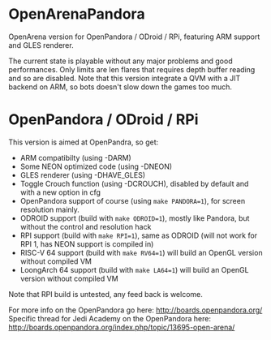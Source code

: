 OpenArenaPandora
================

OpenArena version for OpenPandora / ODroid / RPi, featuring ARM support and GLES renderer.

The current state is playable without any major problems and good performances.
Only limits are len flares that requires depth buffer reading and so are disabled.
Note that this version integrate a QVM with a JIT backend on ARM, so bots doesn't slow down the games too much.

OpenPandora / ODroid / RPi
===========

This version is aimed at OpenPandra, so get:
 * ARM compatibilty (using -DARM)
 * Some NEON optimized code (using -DNEON)
 * GLES renderer (using -DHAVE_GLES)
 * Toggle Crouch function (using -DCROUCH), disabled by default and with a new option in cfg
 * OpenPandora support of course (using `make PANDORA=1`), for screen resolution mainly.
 * ODROID support (build with `make ODROID=1`), mostly like Pandora, but without the control and resolution hack
 * RPI support (build with `make RPI=1`), same as ODROID (will not work for RPI 1, has NEON support is compiled in)
 * RISC-V 64 support (build with `make RV64=1`) will build an OpenGL version without compiled VM
 * LoongArch 64 support (build with `make LA64=1`) will build an OpenGL version without compiled VM

Note that RPI build is untested, any feed back is welcome.

For more info on the OpenPandora go here: http://boards.openpandora.org/
Specific thread for Jedi Academy on the OpenPandora here: http://boards.openpandora.org/index.php/topic/13695-open-arena/
